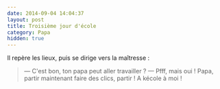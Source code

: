 ```yaml
---
date: 2014-09-04 14:04:37
layout: post
title: Troisième jour d'école
category: Papa
hidden: true
---
```


Il repère les lieux, puis se dirige vers la maîtresse :

> —  C'est bon, ton papa peut aller travailler ?
> —  Pfff, mais oui ! Papa, partir maintenant faire des clics, partir ! A kécole à moi !

